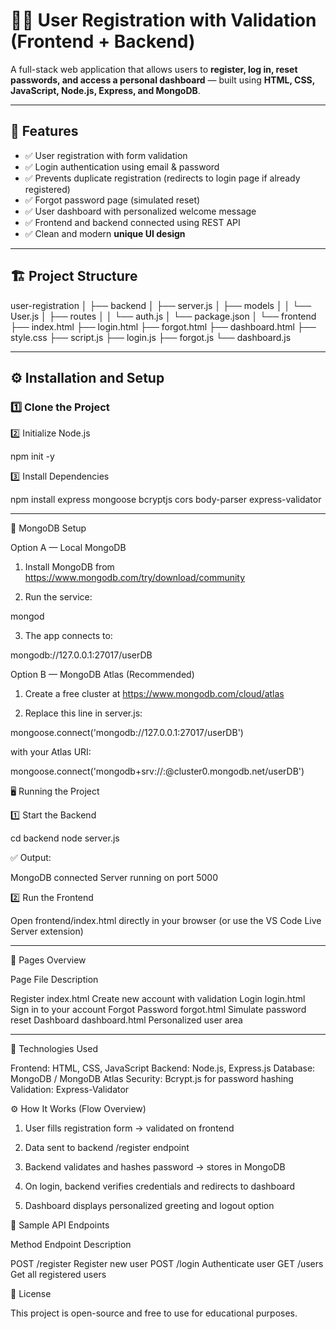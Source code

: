 # 🧑‍💻 User Registration with Validation (Frontend + Backend)

A full-stack web application that allows users to **register, log in, reset passwords, and access a personal dashboard** — built using **HTML, CSS, JavaScript, Node.js, Express, and MongoDB**.

---

## 🚀 Features

- ✅ User registration with form validation  
- ✅ Login authentication using email & password  
- ✅ Prevents duplicate registration (redirects to login page if already registered)  
- ✅ Forgot password page (simulated reset)  
- ✅ User dashboard with personalized welcome message  
- ✅ Frontend and backend connected using REST API  
- ✅ Clean and modern **unique UI design**  

---

## 🏗️ Project Structure

user-registration │ ├── backend │   ├── server.js │   ├── models │   │   └── User.js │   ├── routes │   │   └── auth.js │   └── package.json │ └── frontend ├── index.html ├── login.html ├── forgot.html ├── dashboard.html ├── style.css ├── script.js ├── login.js ├── forgot.js └── dashboard.js

---

## ⚙️ Installation and Setup

### 1️⃣ Clone the Project


2️⃣ Initialize Node.js

npm init -y

3️⃣ Install Dependencies

npm install express mongoose bcryptjs cors body-parser express-validator


---

🧠 MongoDB Setup

Option A — Local MongoDB

1. Install MongoDB from https://www.mongodb.com/try/download/community


2. Run the service:

mongod


3. The app connects to:

mongodb://127.0.0.1:27017/userDB



Option B — MongoDB Atlas (Recommended)

1. Create a free cluster at https://www.mongodb.com/cloud/atlas


2. Replace this line in server.js:

mongoose.connect('mongodb://127.0.0.1:27017/userDB')

with your Atlas URI:

mongoose.connect('mongodb+srv://<username>:<password>@cluster0.mongodb.net/userDB')




🖥️ Running the Project

1️⃣ Start the Backend

cd backend
node server.js

✅ Output:

MongoDB connected
Server running on port 5000

2️⃣ Run the Frontend

Open frontend/index.html directly in your browser
(or use the VS Code Live Server extension)


---

🌈 Pages Overview

Page	File	Description

Register	index.html	Create new account with validation
Login	login.html	Sign in to your account
Forgot Password	forgot.html	Simulate password reset
Dashboard	dashboard.html	Personalized user area



---

🧩 Technologies Used

Frontend: HTML, CSS, JavaScript
Backend: Node.js, Express.js
Database: MongoDB / MongoDB Atlas
Security: Bcrypt.js for password hashing
Validation: Express-Validator

⚙️ How It Works (Flow Overview)

1. User fills registration form → validated on frontend


2. Data sent to backend /register endpoint


3. Backend validates and hashes password → stores in MongoDB


4. On login, backend verifies credentials and redirects to dashboard


5. Dashboard displays personalized greeting and logout option


📂 Sample API Endpoints

Method	Endpoint	Description

POST	/register	Register new user
POST	/login	Authenticate user
GET	/users	Get all registered users 

🧾 License

This project is open-source and free to use for educational purposes.

